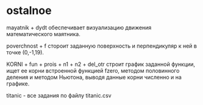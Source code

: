 # ostalnoe
mayatnik + dydt обеспечивает визуализацию движения математического маятника.

poverchnost + f стороит заданную поверхность и перпендикуляр к ней в точке (0,-1,19).

KORNI + fun + prois + n1 + n2 + del_otr строит график заданной функции, ищет ее корни встроенной функцией fzero,
методом половинного деления и методом Ньютона, выводя данные корни численно и на графике.

titanic - все задания по файлу titanic.csv  
